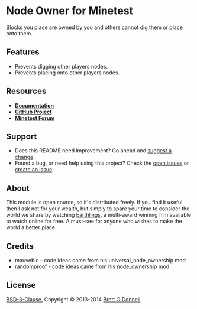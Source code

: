 # Node Owner for Minetest

Blocks you place are owned by you and others cannot dig them or place onto them.


## Features

- Prevents digging other players nodes.
- Prevents placing onto other players nodes.


## Resources

- **[Documentation](http://cornernote.github.io/minetest-node_owner)**
- **[GitHub Project](https://github.com/cornernote/minetest-node_owner)**
- **[Minetest Forum](https://forum.minetest.net/viewtopic.php?id=2800)**


## Support

- Does this README need improvement?  Go ahead and [suggest a change](https://github.com/cornernote/minetest-node_owner/edit/master/README.md).
- Found a bug, or need help using this project?  Check the [open issues](https://github.com/cornernote/minetest-node_owner/issues) or [create an issue](https://github.com/cornernote/minetest-node_owner/issues/new).


## About

This module is open source, so it's distributed freely. If you find it useful then I ask not for your wealth, but simply to spare your time to consider the world we share by watching [Earthlings](http://earthlings.com/), a multi-award winning film available to watch online for free. A must-see for anyone who wishes to make the world a better place.


## Credits

- mauvebic - code ideas came from his universal_node_ownership mod
- randomproof - code ideas came from his node_ownership mod


## License

[BSD-3-Clause](https://raw.github.com/cornernote/minetest-node_owner/master/LICENSE), Copyright © 2013-2014 [Brett O'Donnell](http://cornernote.github.io/)
